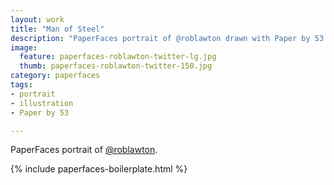 ```yaml
---
layout: work
title: "Man of Steel"
description: "PaperFaces portrait of @roblawton drawn with Paper by 53 on an iPad."
image: 
  feature: paperfaces-roblawton-twitter-lg.jpg
  thumb: paperfaces-roblawton-twitter-150.jpg
category: paperfaces
tags: 
- portrait
- illustration
- Paper by 53

---
```


PaperFaces portrait of [@roblawton](http://twitter.com/roblawton).

{% include paperfaces-boilerplate.html %}
